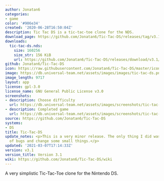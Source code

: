```yaml
---
author: Jonatan6
categories:
- game
color: '#906e34'
created: '2020-06-28T16:50:04Z'
description: Tic Tac DS is a tic-tac-toe clone for the NDS.
download_page: https://github.com/Jonatan6/Tic-Tac-DS/releases/tag/v3.1
downloads:
  tic-tac-ds.nds:
    size: 160256
    size_str: 156 KiB
    url: https://github.com/Jonatan6/Tic-Tac-DS/releases/download/v3.1/tic-tac-ds.nds
github: Jonatan6/Tic-Tac-DS
icon: https://raw.githubusercontent.com/Jonatan6/Tic-Tac-DS/master/icon.bmp
image: https://db.universal-team.net/assets/images/images/tic-tac-ds.png
image_length: 9717
layout: app
license: gpl-3.0
license_name: GNU General Public License v3.0
screenshots:
- description: Choose difficulty
  url: https://db.universal-team.net/assets/images/screenshots/tic-tac-ds/choose-difficulty.png
- description: Completed game
  url: https://db.universal-team.net/assets/images/screenshots/tic-tac-ds/completed-game.png
source: https://github.com/Jonatan6/Tic-Tac-DS
systems:
- DS
title: Tic-Tac-DS
update_notes: <p>This is a very minor release. The only thing I did was fix a couple
  of bugs and change some small things.</p>
updated: '2021-03-07T17:14:33Z'
version: v3.1
version_title: Version 3.1
wiki: https://github.com/Jonatan6/Tic-Tac-DS/wiki
---
```

A very simplistic Tic-Tac-Toe clone for the Nintendo DS.